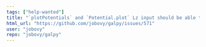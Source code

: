 ```yaml
---
tags: ["help-wanted"]
title: "`plotPotentials` and `Potential.plot` Lz input should be able to be a Quantity"
html_url: "https://github.com/jobovy/galpy/issues/571"
user: "jobovy"
repo: "jobovy/galpy"
---
```


